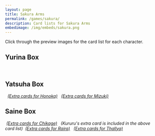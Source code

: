 ```yaml
---
layout: page
title: Sakura Arms
permalink: /games/sakura/
description: Card lists for Sakura Arms
embedimage: /img/embeds/sakura.png
---
```


Click through the preview images for the card list for each character.

<h2>Yurina Box</h2>
<a href="/img/sakura-arms/yurina-box/Himika.png"><img a="/img/sakura-arms/yurina-box/Himika-Preview.png"></a>
<a href="/img/sakura-arms/yurina-box/Oboro.png"><img a="/img/sakura-arms/yurina-box/Oboro-Preview.png"></a>
<a href="/img/sakura-arms/yurina-box/Shinra.png"><img a="/img/sakura-arms/yurina-box/Shinra-Preview.png"></a>
<a href="/img/sakura-arms/yurina-box/Tokoyo.png"><img a="/img/sakura-arms/yurina-box/Tokoyo-Preview.png"></a>
<a href="/img/sakura-arms/yurina-box/Yukihi.png"><img a="/img/sakura-arms/yurina-box/Yukihi-Preview.png"></a>
<a href="/img/sakura-arms/yurina-box/Yurina.png"><img a="/img/sakura-arms/yurina-box/Yurina-Preview.png"></a>

<h2>Yatsuha Box</h2>
<a href="/img/sakura-arms/yatsuha-box/Hatsumi.png"><img a="/img/sakura-arms/yurina-box/Hatsumi-Preview.png"></a>
<a href="/img/sakura-arms/yatsuha-box/Honoka.png"><img a="/img/sakura-arms/yurina-box/Honoka-Preview.png"></a>
<a href="/img/sakura-arms/yatsuha-box/Honoka Bonus Cards.png"><em>(Extra cards for Honoka)</em></a>
<a href="/img/sakura-arms/yatsuha-box/Korunu.png"><img a="/img/sakura-arms/yurina-box/Korunu-Preview.png"></a>
<a href="/img/sakura-arms/yatsuha-box/Mizuki.png"><img a="/img/sakura-arms/yurina-box/Mizuki-Preview.png"></a>
<a href="/img/sakura-arms/yatsuha-box/Mizuki Bonus Cards.png"><em>(Extra cards for Mizuki)</em></a>
<a href="/img/sakura-arms/yatsuha-box/Utsuro.png"><img a="/img/sakura-arms/yurina-box/Utsuro-Preview.png"></a>
<a href="/img/sakura-arms/yatsuha-box/Yatsuha.png"><img a="/img/sakura-arms/yurina-box/Yatsuha-Preview.png"></a>

<h2>Saine Box</h2>
<a href="/img/sakura-arms/saine-box/Chikage.png"><img a="/img/sakura-arms/yurina-box/Chikage-Preview.png"></a>
<a href="/img/sakura-arms/saine-box/Chikage Bonus Cards.png"><em>(Extra cards for Chikage)</em></a>
<a href="/img/sakura-arms/saine-box/Hagane.png"><img a="/img/sakura-arms/yurina-box/Hagane-Preview.png"></a>
<a href="/img/sakura-arms/saine-box/Kururu.png"><img a="/img/sakura-arms/yurina-box/Kururu-Preview.png"></a>
<em>(Kururu's extra card is included in the above card list)</em>
<a href="/img/sakura-arms/saine-box/Raira.png"><img a="/img/sakura-arms/yurina-box/Raira-Preview.png"></a>
<a href="/img/sakura-arms/saine-box/Raira Bonus Cards.png"><em>(Extra cards for Raira)</em></a>
<a href="/img/sakura-arms/saine-box/Saine.png"><img a="/img/sakura-arms/yurina-box/Saine-Preview.png"></a>
<a href="/img/sakura-arms/saine-box/Thallya.png"><img a="/img/sakura-arms/yurina-box/Thallya-Preview.png"></a>
<a href="/img/sakura-arms/saine-box/Thallya TransForm Cards.png"><em>(Extra cards for Thallya)</em></a>